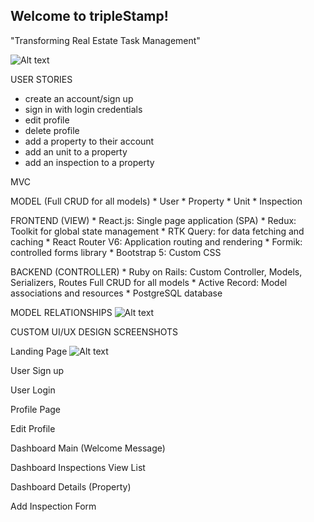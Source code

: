 ## Welcome to tripleStamp!
"Transforming Real Estate Task Management"

![Alt text](./client/src/assets/slideshow*technologies.jpg)

USER STORIES
* create an account/sign up
* sign in with login credentials
* edit profile
* delete profile
* add a property to their account
* add an unit to a property
* add an inspection to a property

MVC

MODEL (Full CRUD for all models)
    * User
    * Property
    * Unit
    * Inspection

FRONTEND (VIEW)
    * React.js: Single page application (SPA)
    * Redux: Toolkit for global state management
    * RTK Query: for data fetching and caching
    * React Router V6: Application routing and rendering
    * Formik: controlled forms library
    * Bootstrap 5: Custom CSS

BACKEND (CONTROLLER)
    * Ruby on Rails: Custom Controller, Models, Serializers, Routes
        Full CRUD for all models
    * Active Record: Model associations and resources
    * PostgreSQL database

MODEL RELATIONSHIPS
![Alt text](./client/src/assets/slideshow*models.jpg)

CUSTOM UI/UX DESIGN SCREENSHOTS

Landing Page
![Alt text](./client/src/assets/ts*landing*page.jpg)

User Sign up

User Login

Profile Page

Edit Profile

Dashboard Main (Welcome Message)

Dashboard Inspections View List

Dashboard Details (Property)

Add Inspection Form


